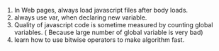 1. In Web pages, always load javascript files after body loads.
2. always use var, when declaring new variable.
3. Quality of javascript code is sometime measured by counting global variables. ( Because large number of global variable is very bad)
4. learn how to use bitwise operators to make algorithm fast.
